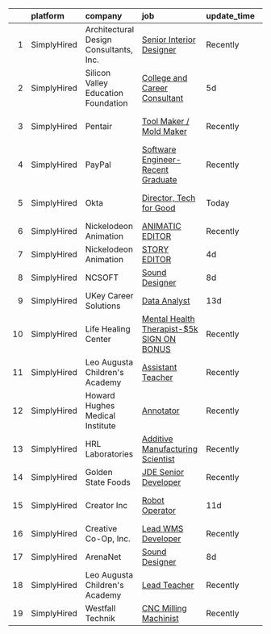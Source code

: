 

|    | platform    | company                                | job                                                                                                                                                        | update_time   | location                  |
|---:|:------------|:---------------------------------------|:-----------------------------------------------------------------------------------------------------------------------------------------------------------|:--------------|:--------------------------|
|  1 | SimplyHired | Architectural Design Consultants, Inc. | [Senior Interior Designer](https://www.simplyhired.com/job/HdFSC3BGIzo4bWa4WebwcwObmiqei7cajh7cLti1vSjGvSRtaEkeAg?q=creative+programming)                  | Recently      | Madison, WI               |
|  2 | SimplyHired | Silicon Valley Education Foundation    | [College and Career Consultant](https://www.simplyhired.com/job/V4PzI-QHsORM4-h03UBffheT7V1boHOQJusL4RaLFHLEi0oq0t8eeg?q=creative+programming)             | 5d            | San Jose, CA              |
|  3 | SimplyHired | Pentair                                | [Tool Maker / Mold Maker](https://www.simplyhired.com/job/8dsijkWwo3TVgpK_UGM20hA5BDNFFG2yNnbiPrKO-VXJQUly7XnhBg?q=creative+programming)                   | Recently      | New Brighton, MN          |
|  4 | SimplyHired | PayPal                                 | [Software Engineer- Recent Graduate](https://www.simplyhired.com/job/j3NWIxmhcBI4QX-o4RKX58Ze1V_rUlL3ojygEg3Oiu-5neQhIG1LgA?q=creative+programming)        | Recently      | San Jose, CA +6 locations |
|  5 | SimplyHired | Okta                                   | [Director, Tech for Good](https://www.simplyhired.com/job/EmUWxG7vFY8Oh6DFSaMhjRfguyKKD32zgIVQrpWFKU_kEjJdZJg09A?q=creative+programming)                   | Today         | San Francisco, CA         |
|  6 | SimplyHired | Nickelodeon Animation                  | [ANIMATIC EDITOR](https://www.simplyhired.com/job/C7l5KkKcFWDu0NP_Val9HTB4TpczCAUcDFWPOpB2yltQz0hNfZRgtA?q=creative+programming)                           | Recently      | Burbank, CA               |
|  7 | SimplyHired | Nickelodeon Animation                  | [STORY EDITOR](https://www.simplyhired.com/job/IqtuE4kQXyMRqWvYCU6HXsTWk0tmZVFJuDiRSGbJ8YdZKEJiFRKjLA?q=creative+programming)                              | 4d            | Burbank, CA               |
|  8 | SimplyHired | NCSOFT                                 | [Sound Designer](https://www.simplyhired.com/job/8gOhgL9xmTsycUwhWW3xiOI_irQyeWtd1QCiEmQt4XrR1wyGUEIg_w?q=creative+programming)                            | 8d            | Bellevue, WA              |
|  9 | SimplyHired | UKey Career Solutions                  | [Data Analyst](https://www.simplyhired.com/job/pnf0zNCWQ1ZNi6Uv4Es4HLSQBHfCjaUVKPakkcrC8wB44lwL3ldVFw?q=creative+programming)                              | 13d           | Stanford, CA              |
| 10 | SimplyHired | Life Healing Center                    | [Mental Health Therapist-$5k SIGN ON BONUS](https://www.simplyhired.com/job/DjFyfiy8i_4RG34YO0uoXBeWgvYYmbNqTtG8QxAFGO_kJ7lHYdadgQ?q=creative+programming) | Recently      | Santa Fe, NM              |
| 11 | SimplyHired | Leo Augusta Children's Academy         | [Assistant Teacher](https://www.simplyhired.com/job/tdJQEmcFZppZD6_MbbxUDHu69xuye7V2dKaAOmw11j8KTsN-ZJQbRA?q=creative+programming)                         | Recently      | Blooming Prairie, MN      |
| 12 | SimplyHired | Howard Hughes Medical Institute        | [Annotator](https://www.simplyhired.com/job/ATkoFmLH8n040z8yJSTvKWJ48xUIoCZ5NuwvFHzrmvAsuchE_FBmKA?q=creative+programming)                                 | Recently      | Ashburn, VA               |
| 13 | SimplyHired | HRL Laboratories                       | [Additive Manufacturing Scientist](https://www.simplyhired.com/job/b6oqbqQlZ4RKWkJ0v8pRApRyMBuR_EiIemXcMCZufwgkjdjJ82Dhgg?q=creative+programming)          | Recently      | Malibu, CA                |
| 14 | SimplyHired | Golden State Foods                     | [JDE Senior Developer](https://www.simplyhired.com/job/bGLfaQQvI_2iRCzEbVSlLB9VoF2f0tAlrcC33qNZDR7bYEDB8riWfw?q=creative+programming)                      | Recently      | Irvine, CA                |
| 15 | SimplyHired | Creator Inc                            | [Robot Operator](https://www.simplyhired.com/job/4XPwvmlbKPl9mZRjZvxhdsJ0QqDSQsN1AYZXH-CSASvOKr2NI2fhqw?q=creative+programming)                            | 11d           | Fremont, CA +1 location   |
| 16 | SimplyHired | Creative Co-Op, Inc.                   | [Lead WMS Developer](https://www.simplyhired.com/job/iwL1kMHVKmJhgyufCmYeB_GuT_nYFDiFZ1A3AgDGEiCvRTBj2Mk3nQ?q=creative+programming)                        | Recently      | Memphis, TN               |
| 17 | SimplyHired | ArenaNet                               | [Sound Designer](https://www.simplyhired.com/job/rThG5IY9IzWMAoan9hcJnI7UxDCG6Ihg__kK3_DSy7e3u3DOyW-XHQ?q=creative+programming)                            | 8d            | Bellevue, WA              |
| 18 | SimplyHired | Leo Augusta Children's Academy         | [Lead Teacher](https://www.simplyhired.com/job/qrWsh98N2DcrNxufHHRcHfT6LRj9MdV4F2biisEvdrBk3rpMRGb0jg?q=creative+programming)                              | Recently      | Blooming Prairie, MN      |
| 19 | SimplyHired | Westfall Technik                       | [CNC Milling Machinist](https://www.simplyhired.com/job/6LdsDQjE58z2sKfTI5BNybgu0SRuJ3XJ7Zk-nQ1eTtn3pV__p2ntsQ?q=creative+programming)                     | Recently      | Willernie, MN             |